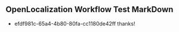 ## OpenLocalization Workflow Test MarkDown
* efdf981c-65a4-4b80-80fa-cc1180de42ff thanks!

<!--HONumber=Sep16_HO1-->


